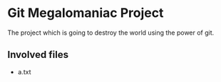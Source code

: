 # Git Megalomaniac Project

The project which is going to destroy the world using the power
of git.

## Involved files
- a.txt

